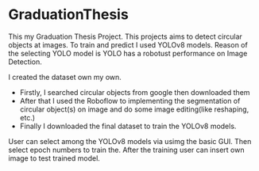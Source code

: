 # GraduationThesis
This my Graduation Thesis Project. This projects aims to detect circular objects at images. To train and predict I used YOLOv8 models. Reason of the selecting YOLO model is YOLO has a robotust performance on Image Detection.

I created the dataset own my own.
  * Firstly, I searched circular objects from google then downloaded them
  * After that I used the Roboflow to implementing the segmentation of circular object(s) on image and do some image editing(like reshaping, etc.)
  * Finally I downloaded the final dataset to train the YOLOv8 models.

User can select among the YOLOv8 models via usimg the basic GUI. Then select epoch numbers to train the. After the training user can insert own image to test trained model.
